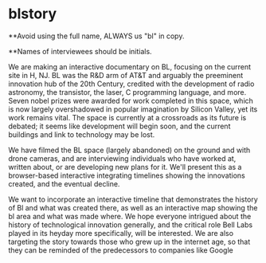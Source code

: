 blstory
=======
**Avoid using the full name, ALWAYS us "bl" in copy.

**Names of interviewees should be initials.


We are making an interactive documentary on BL, focusing on the current site in H, NJ. BL was the R&D arm of AT&T and arguably the preeminent innovation hub of the 20th Century, credited with the development of radio astronomy, the transistor, the laser, C programming language, and more. Seven nobel prizes were awarded for work completed in this space, which is now largely overshadowed in popular imagination by Silicon Valley, yet its work remains vital. The space is currently at a crossroads as its future is debated; it seems like development will begin soon, and the current buildings and link to technology may be lost.

We have filmed the BL space (largely abandoned) on the ground and with drone cameras, and are interviewing individuals who have worked at, written about, or are developing new plans for it. We'll present this as a browser-based interactive integrating  timelines showing the innovations created, and the eventual decline.


We want to incorporate an interactive timeline that demonstrates the history of Bl and what was created there, as well as an interactive map showing the bl area and what was made where. We hope everyone intrigued about the history of technological innovation generally, and the critical role Bell Labs played in its heyday more specifically, will be interested. We are also targeting the story towards those who grew up in the internet age, so that they can be reminded of the predecessors to companies like Google
